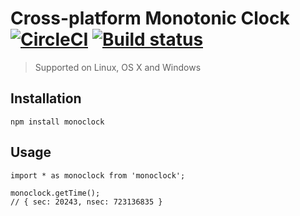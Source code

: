 # Cross-platform Monotonic Clock [![CircleCI](https://circleci.com/gh/srijs/node-monoclock.svg?style=svg)](https://circleci.com/gh/srijs/node-monoclock) [![Build status](https://ci.appveyor.com/api/projects/status/dapkmqm7u1b11vgl?svg=true)](https://ci.appveyor.com/project/srijs/node-monoclock)

> Supported on Linux, OS X and Windows

## Installation

```
npm install monoclock
```

## Usage

```
import * as monoclock from 'monoclock';

monoclock.getTime();
// { sec: 20243, nsec: 723136835 }
```
